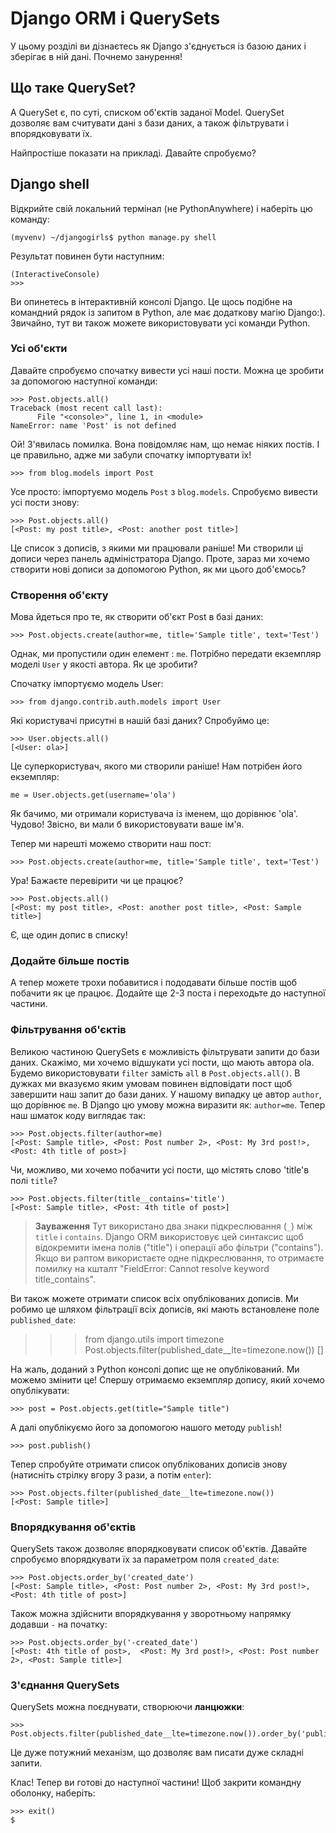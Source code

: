 # Django ORM і QuerySets

У цьому розділі ви дізнаєтесь як Django з'єднується із базою даних і зберігає в ній дані. Почнемо занурення!

## Що таке QuerySet?

A QuerySet є, по суті, списком об'єктів заданої Model. QuerySet дозволяє вам считувати дані з бази даних, а також фільтрувати і впорядковувати їх.

Найпростіше показати на прикладі. Давайте спробуємо?

## Django shell

Відкрийте свій локальний термінал (не PythonAnywhere) і наберіть цю команду:

    (myvenv) ~/djangogirls$ python manage.py shell
    

Результат повинен бути наступним:

    (InteractiveConsole)
    >>>
    

Ви опинетесь в інтерактивній консолі Django. Це щось подібне на командний рядок із запитом в Python, але має додаткову магію Django:). Звичайно, тут ви також можете використовувати усі команди Python.

### Усі об'єкти

Давайте спробуємо спочатку вивести усі наші пости. Можна це зробити за допомогою наступної команди:

    >>> Post.objects.all()
    Traceback (most recent call last):
          File "<console>", line 1, in <module>
    NameError: name 'Post' is not defined
    

Ой! З'явилась помилка. Вона повідомляє нам, що немає ніяких постів. І це правильно, адже ми забули спочатку імпортувати їх!

    >>> from blog.models import Post
    

Усе просто: імпортуємо модель `Post` з `blog.models`. Спробуємо вивести усі пости знову:

    >>> Post.objects.all()
    [<Post: my post title>, <Post: another post title>]
    

Це список з дописів, з якими ми працювали раніше! Ми створили ці дописи через панель адміністратора Django. Проте, зараз ми хочемо створити нові дописи за допомогою Python, як ми цього доб'ємось?

### Створення об'єкту

Мова йдеться про те, як створити об'єкт Post в базі даних:

    >>> Post.objects.create(author=me, title='Sample title', text='Test')
    

Однак, ми пропустили один елемент : `me`. Потрібно передати екземпляр моделі `User` у якості автора. Як це зробити?

Спочатку імпортуємо модель User:

    >>> from django.contrib.auth.models import User
    

Які користувачі присутні в нашій базі даних? Спробуймо це:

    >>> User.objects.all()
    [<User: ola>]
    

Це суперкористувач, якого ми створили раніше! Нам потрібен його екземпляр:

    me = User.objects.get(username='ola')
    

Як бачимо, ми отримали користувача із іменем, що дорівнює 'ola'. Чудово! Звісно, ви мали б використовувати ваше ім'я.

Тепер ми нарешті можемо створити наш пост:

    >>> Post.objects.create(author=me, title='Sample title', text='Test')
    

Ура! Бажаєте перевірити чи це працює?

    >>> Post.objects.all()
    [<Post: my post title>, <Post: another post title>, <Post: Sample title>]
    

Є, ще один допис в списку!

### Додайте більше постів

А тепер можете трохи побавитися і пододавати більше постів щоб побачити як це працює. Додайте ще 2-3 поста і переходьте до наступної частини.

### Фільтрування об'єктів

Великою частиною QuerySets є можливість фільтрувати запити до бази даних. Скажімо, ми хочемо відшукати усі пости, що мають автора ola. Будемо використовувати `filter` замість `all` в `Post.objects.all()`. В дужках ми вказуємо яким умовам повинен відповідати пост щоб завершити наш запит до бази даних. У нашому випадку це автор `author`, що дорівнює `me`. В Django цю умову можна виразити як: `author=me`. Тепер наш шматок коду виглядає так:

    >>> Post.objects.filter(author=me)
    [<Post: Sample title>, <Post: Post number 2>, <Post: My 3rd post!>, <Post: 4th title of post>]
    

Чи, можливо, ми хочемо побачити усі пости, що містять слово 'title'в полі `title`?

    >>> Post.objects.filter(title__contains='title')
    [<Post: Sample title>, <Post: 4th title of post>]
    

> **Зауваження** Тут використано два знаки підкреслювання (`_`) між `title` і `contains`. Django ORM використовує цей синтаксис щоб відокремити імена полів ("title") і операції або фільтри ("contains"). Якщо ви раптом використаєте одне підкреслювання, то отримаєте помилку на кшталт "FieldError: Cannot resolve keyword title_contains".

Ви також можете отримати список всіх опублікованих дописів. Ми робимо це шляхом фільтрації всіх дописів, які мають встановлене поле `published_date`:

> > > from django.utils import timezone Post.objects.filter(published_date__lte=timezone.now()) []

На жаль, доданий з Python консолі допис ще не опублікований. Ми можемо змінити це! Спершу отримаємо екземпляр допису, який хочемо опублікувати:

    >>> post = Post.objects.get(title="Sample title")
    

А далі опублікуємо його за допомогою нашого методу `publish`!

    >>> post.publish()
    

Тепер спробуйте отримати список опублікованих дописів знову (натисніть стрілку вгору 3 рази, а потім `enter`):

    >>> Post.objects.filter(published_date__lte=timezone.now())
    [<Post: Sample title>]
    

### Впорядкування об'єктів

QuerySets також дозволяє впорядковувати список об'єктів. Давайте спробуємо впорядкувати їх за параметром поля `created_date`:

    >>> Post.objects.order_by('created_date')
    [<Post: Sample title>, <Post: Post number 2>, <Post: My 3rd post!>, <Post: 4th title of post>]
    

Також можна здійснити впорядкування у зворотньому напрямку додавши `-` на початку:

    >>> Post.objects.order_by('-created_date')
    [<Post: 4th title of post>,  <Post: My 3rd post!>, <Post: Post number 2>, <Post: Sample title>]
    

### З'єднання QuerySets

QuerySets можна поєднувати, створюючи **ланцюжки**:

    >>> Post.objects.filter(published_date__lte=timezone.now()).order_by('published_date')
    

Це дуже потужний механізм, що дозволяє вам писати дуже складні запити.

Клас! Тепер ви готові до наступної частини! Щоб закрити командну оболонку, наберіть:

    >>> exit()
    $